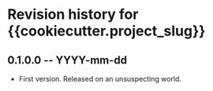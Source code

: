 # Revision history for {{cookiecutter.project_slug}}

## 0.1.0.0 -- YYYY-mm-dd

* First version. Released on an unsuspecting world.
